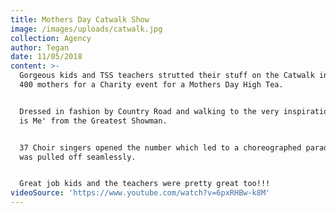 ```yaml
---
title: Mothers Day Catwalk Show
image: /images/uploads/catwalk.jpg
collection: Agency
author: Tegan
date: 11/05/2018
content: >-
  Gorgeous kids and TSS teachers strutted their stuff on the Catwalk in front of
  400 mothers for a Charity event for a Mothers Day High Tea.


  Dressed in fashion by Country Road and walking to the very inspirational "This
  is Me' from the Greatest Showman.


  37 Choir singers opened the number which led to a choreographed parade which
  was pulled off seamlessly.


  Great job kids and the teachers were pretty great too!!!
videoSource: 'https://www.youtube.com/watch?v=6pxRHBw-k8M'
---
```


